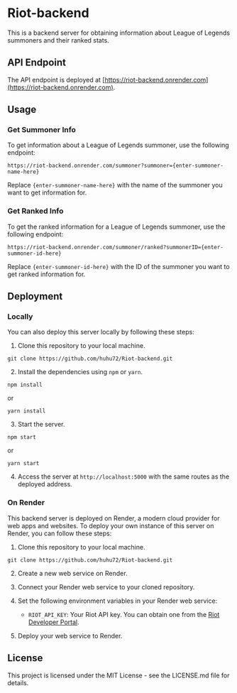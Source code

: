 # Riot-backend

This is a backend server for obtaining information about League of Legends summoners and their ranked stats.

## API Endpoint

The API endpoint is deployed at [https://riot-backend.onrender.com](https://riot-backend.onrender.com).

## Usage

### Get Summoner Info

To get information about a League of Legends summoner, use the following endpoint:

```
https://riot-backend.onrender.com/summoner?summoner={enter-summoner-name-here}
```

Replace `{enter-summoner-name-here}` with the name of the summoner you want to get information for.

### Get Ranked Info

To get the ranked information for a League of Legends summoner, use the following endpoint:

```
https://riot-backend.onrender.com/summoner/ranked?summonerID={enter-summoner-id-here}
```

Replace `{enter-summoner-id-here}` with the ID of the summoner you want to get ranked information for.

## Deployment

### Locally

You can also deploy this server locally by following these steps:

1. Clone this repository to your local machine.

```
git clone https://github.com/huhu72/Riot-backend.git
```

2. Install the dependencies using `npm` or `yarn`.

```
npm install
```

or

```
yarn install
```

3. Start the server.

```
npm start
```

or

```
yarn start
```

4. Access the server at `http://localhost:5000` with the same routes as the deployed address.

### On Render

This backend server is deployed on Render, a modern cloud provider for web apps and websites. To deploy your own instance of this server on Render, you can follow these steps:

1. Clone this repository to your local machine.

```
git clone https://github.com/huhu72/Riot-backend.git
```

2. Create a new web service on Render.

3. Connect your Render web service to your cloned repository.

4. Set the following environment variables in your Render web service:

   - `RIOT_API_KEY`: Your Riot API key. You can obtain one from the [Riot Developer Portal](https://developer.riotgames.com/).
   
5. Deploy your web service to Render.

## License

This project is licensed under the MIT License - see the LICENSE.md file for details.
